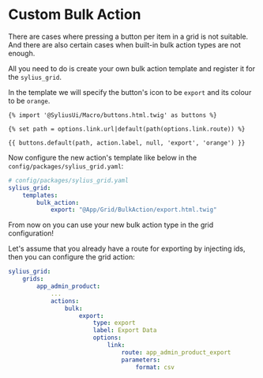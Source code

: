 Custom Bulk Action
==================

There are cases where pressing a button per item in a grid is not
suitable. And there are also certain cases when built-in bulk action
types are not enough.

All you need to do is create your own bulk action template and register
it for the `sylius_grid`.

In the template we will specify the button's icon to be `export` and its
colour to be `orange`.

```twig
{% import '@SyliusUi/Macro/buttons.html.twig' as buttons %}

{% set path = options.link.url|default(path(options.link.route)) %}

{{ buttons.default(path, action.label, null, 'export', 'orange') }}
```

Now configure the new action's template like below in the
`config/packages/sylius_grid.yaml`:

```yaml
# config/packages/sylius_grid.yaml
sylius_grid:
    templates:
        bulk_action:
            export: "@App/Grid/BulkAction/export.html.twig"
```

From now on you can use your new bulk action type in the grid
configuration!

Let's assume that you already have a route for exporting by injecting
ids, then you can configure the grid action:

```yaml
sylius_grid:
    grids:
        app_admin_product:
            ...
            actions:
                bulk:
                    export:
                        type: export
                        label: Export Data
                        options:
                            link:
                                route: app_admin_product_export
                                parameters:
                                    format: csv
```
